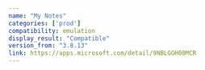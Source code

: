 ```yaml
---
name: "My Notes"
categories: ['prod']
compatibility: emulation
display_result: "Compatible"
version_from: "3.8.13"
link: https://apps.microsoft.com/detail/9NBLGGH08MCR
---
```

